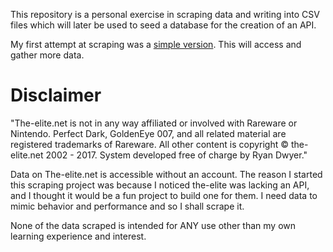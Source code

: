 This repository is a personal exercise in scraping data and writing into CSV files which will later be used to seed a database for the creation of an API.

My first attempt at scraping was a [simple version](https://github.com/parryd4/simple-scraper-the-elite). This will access and gather more data. 

# Disclaimer
"The-elite.net is not in any way affiliated or involved with Rareware or Nintendo. Perfect Dark, GoldenEye 007, and all related material are registered trademarks of Rareware. All other content is copyright © the-elite.net 2002 - 2017.
System developed free of charge by Ryan Dwyer."

Data on The-elite.net is accessible without an account. The reason I started this scraping project was because I noticed the-elite was lacking an API, and I thought it would be a fun project to build one for them. I need data to mimic behavior and performance and so I shall scrape it.

None of the data scraped is intended for ANY use other than my own learning experience and interest.
